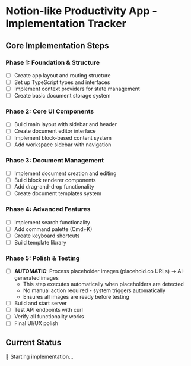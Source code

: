 # Notion-like Productivity App - Implementation Tracker

## Core Implementation Steps

### Phase 1: Foundation & Structure
- [ ] Create app layout and routing structure
- [ ] Set up TypeScript types and interfaces
- [ ] Implement context providers for state management
- [ ] Create basic document storage system

### Phase 2: Core UI Components
- [ ] Build main layout with sidebar and header
- [ ] Create document editor interface
- [ ] Implement block-based content system
- [ ] Add workspace sidebar with navigation

### Phase 3: Document Management
- [ ] Implement document creation and editing
- [ ] Build block renderer components
- [ ] Add drag-and-drop functionality
- [ ] Create document templates system

### Phase 4: Advanced Features
- [ ] Implement search functionality
- [ ] Add command palette (Cmd+K)
- [ ] Create keyboard shortcuts
- [ ] Build template library

### Phase 5: Polish & Testing
- [ ] **AUTOMATIC**: Process placeholder images (placehold.co URLs) → AI-generated images
  - This step executes automatically when placeholders are detected
  - No manual action required - system triggers automatically
  - Ensures all images are ready before testing
- [ ] Build and start server
- [ ] Test API endpoints with curl
- [ ] Verify all functionality works
- [ ] Final UI/UX polish

## Current Status
🚀 Starting implementation...